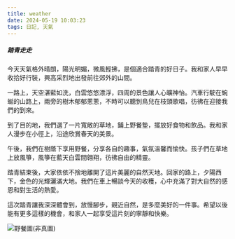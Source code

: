 ```yaml
---
title: weather
date: 2024-05-19 10:03:23
tags: 日記, 天氣
---
```


##### 踏青走走
今天天氣格外晴朗，陽光明媚，微風輕拂，是個適合踏青的好日子。我和家人早早收拾好行裝，興高采烈地出發前往郊外的山間。

一路上，天空湛藍如洗，白雲悠悠漂浮，四周的景色讓人心曠神怡。汽車行駛在蜿蜒的山路上，兩旁的樹木郁郁蔥蔥，不時可以聽到鳥兒在枝頭歌唱，彷彿在迎接我們的到來。

到了目的地，我們選了一片寬敞的草地，鋪上野餐墊，擺放好食物和飲品。我和家人漫步在小徑上，沿途欣賞春天的美景。

午後，我們在樹蔭下享用野餐，分享各自的趣事，氣氛溫馨而愉快。孩子們在草地上放風箏，風箏在藍天白雲間翱翔，彷彿自由的精靈。

踏青結束後，大家依依不捨地離開了這片美麗的自然天地。回家的路上，夕陽西下，金色的光輝灑滿大地。我們在車上暢談今天的收穫，心中充滿了對大自然的感恩和對生活的熱愛。

這次踏青讓我深深體會到，放慢腳步，親近自然，是多麼美好的一件事。希望以後能有更多這樣的機會，和家人一起享受這片刻的寧靜和快樂。

![野餐圖(非真圖)](<https://firebasestorage.googleapis.com/v0/b/homework2mission.appspot.com/o/pexels-photo-745045.jpeg?alt=media&token=57e5a666-e1be-47d1-a71c-19914434747e>)